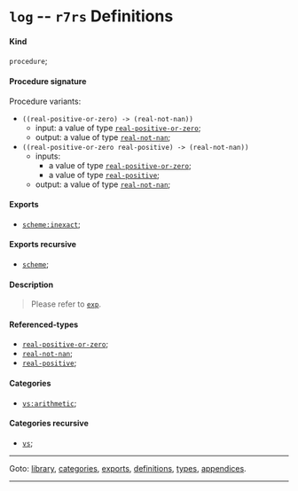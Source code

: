 

<a id='definition__r7rs__log'></a>

# `log` -- `r7rs` Definitions


<a id='definition__r7rs__log__kind'></a>

#### Kind

`procedure`;


<a id='definition__r7rs__log__procedure-signature'></a>

#### Procedure signature

Procedure variants:
 * `((real-positive-or-zero) -> (real-not-nan))`
   * input: a value of type [`real-positive-or-zero`](../../r7rs/types/real-positive-or-zero.md#type__r7rs__real-positive-or-zero);
   * output: a value of type [`real-not-nan`](../../r7rs/types/real-not-nan.md#type__r7rs__real-not-nan);
 * `((real-positive-or-zero real-positive) -> (real-not-nan))`
   * inputs:
     * a value of type [`real-positive-or-zero`](../../r7rs/types/real-positive-or-zero.md#type__r7rs__real-positive-or-zero);
     * a value of type [`real-positive`](../../r7rs/types/real-positive.md#type__r7rs__real-positive);
   * output: a value of type [`real-not-nan`](../../r7rs/types/real-not-nan.md#type__r7rs__real-not-nan);


<a id='definition__r7rs__log__exports'></a>

#### Exports

 * [`scheme:inexact`](../../r7rs/exports/scheme_3a_inexact.md#export__r7rs__scheme_3a_inexact);


<a id='definition__r7rs__log__exports-recursive'></a>

#### Exports recursive

 * [`scheme`](../../r7rs/exports/scheme.md#export__r7rs__scheme);


<a id='definition__r7rs__log__description'></a>

#### Description

> Please refer to [`exp`](../../r7rs/definitions/exp.md#definition__r7rs__exp).


<a id='definition__r7rs__log__referenced-types'></a>

#### Referenced-types

 * [`real-positive-or-zero`](../../r7rs/types/real-positive-or-zero.md#type__r7rs__real-positive-or-zero);
 * [`real-not-nan`](../../r7rs/types/real-not-nan.md#type__r7rs__real-not-nan);
 * [`real-positive`](../../r7rs/types/real-positive.md#type__r7rs__real-positive);


<a id='definition__r7rs__log__categories'></a>

#### Categories

 * [`vs:arithmetic`](../../r7rs/categories/vs_3a_arithmetic.md#category__r7rs__vs_3a_arithmetic);


<a id='definition__r7rs__log__categories-recursive'></a>

#### Categories recursive

 * [`vs`](../../r7rs/categories/vs.md#category__r7rs__vs);

----

Goto: [library](../../r7rs/_index.md#library__r7rs), [categories](../../r7rs/categories/_index.md#toc__r7rs__categories), [exports](../../r7rs/exports/_index.md#toc__r7rs__exports), [definitions](../../r7rs/definitions/_index.md#toc__r7rs__definitions), [types](../../r7rs/types/_index.md#toc__r7rs__types), [appendices](../../r7rs/appendices/_index.md#toc__r7rs__appendices).

----

